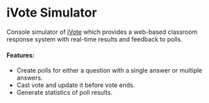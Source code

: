 # iVote Simulator

Console simulator of [iVote](http://www.ivote.io) which provides a web-based classroom response system with real-time results and feedback to polls. 

#### Features:
- Create polls for either a question with a single answer or multiple answers.
- Cast vote and update it before vote ends.
- Generate statistics of poll results.
